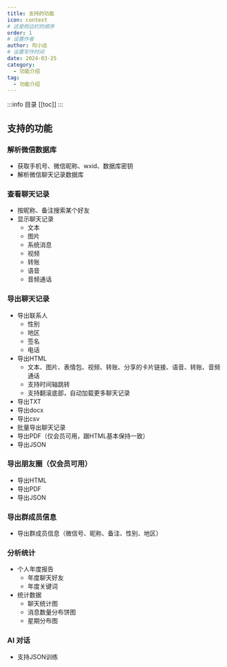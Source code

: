 ```yaml
---
title: 支持的功能
icon: context
# 这是侧边栏的顺序
order: 1
# 设置作者
author: 司小远
# 设置写作时间
date: 2024-03-25
category:
  - 功能介绍
tag:
  - 功能介绍
---
```


:::info 目录
[[toc]]
:::

## 支持的功能

### 解析微信数据库

* 获取手机号、微信昵称、wxid、数据库密钥
* 解析微信聊天记录数据库

### 查看聊天记录

* 按昵称、备注搜索某个好友
* 显示聊天记录
    * 文本
    * 图片
    * 系统消息
    * 视频
    * 转账
    * 语音
    * 音频通话

### 导出聊天记录

* 导出联系人
    * 性别
    * 地区
    * 签名
    * 电话
* 导出HTML
    * 文本、图片、表情包、视频、转账、分享的卡片链接、语音、转账、音频通话
    * 支持时间轴跳转
    * 支持翻滚底部，自动加载更多聊天记录
* 导出TXT
* 导出docx
* 导出csv
* 批量导出聊天记录
* 导出PDF（仅会员可用，跟HTML基本保持一致）
* 导出JSON

### 导出朋友圈（仅会员可用）

* 导出HTML
* 导出PDF
* 导出JSON

### 导出群成员信息

* 导出群成员信息（微信号、昵称、备注、性别、地区）

### 分析统计

* 个人年度报告
  * 年度聊天好友
  * 年度关键词
* 统计数据
  * 聊天统计图
  * 消息数量分布饼图
  * 星期分布图

### AI 对话

* 支持JSON训练

